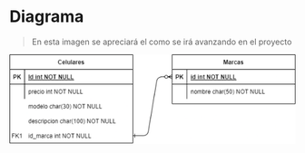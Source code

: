  # Diagrama 
> En esta imagen se apreciará el como se irá avanzando en el proyecto

![Diagrama](\WebapiCelulares\Diagrama.png)
